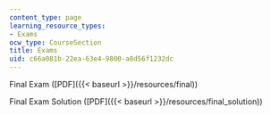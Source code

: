 ```yaml
---
content_type: page
learning_resource_types:
- Exams
ocw_type: CourseSection
title: Exams
uid: c66a081b-22ea-63e4-9800-a8d56f1232dc
---
```


Final Exam ([PDF]({{< baseurl >}}/resources/final))

Final Exam Solution ([PDF]({{< baseurl >}}/resources/final_solution))